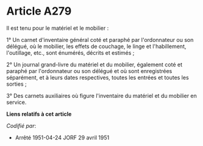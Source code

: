 # Article A279

Il est tenu pour le matériel et le mobilier :

1° Un carnet d'inventaire général coté et paraphé par l'ordonnateur ou son délégué, où le mobilier, les effets de couchage,
le linge et l'habillement, l'outillage, etc., sont énumérés, décrits et estimés ;

2° Un journal grand-livre du matériel et du mobilier, également coté et paraphé par l'ordonnateur ou son délégué et où sont
enregistrées séparément, et à leurs dates respectives, toutes les entrées et toutes les sorties ;

3° Des carnets auxiliaires où figure l'inventaire du matériel et du mobilier en service.

**Liens relatifs à cet article**

_Codifié par_:

  - Arrêté 1951-04-24 JORF 29 avril 1951
